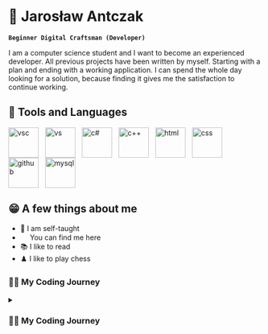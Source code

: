 # 👋 Jarosław Antczak

**`Beginner Digital Craftsman (Developer)`**

I am a computer science student and I want to become an experienced developer. All previous projects have been written by myself. Starting with a plan and ending with a working application. I can spend the whole day looking for a solution, because finding it gives me the satisfaction to continue working.

## 🧰 Tools and Languages 

 <img align="left" alt="vsc" width="60px" style="padding-right:10px;" src="https://cdn.jsdelivr.net/gh/devicons/devicon/icons/vscode/vscode-original.svg" />
 <img align="left" alt="vs" width="60px" style="padding-right:10px;" src="https://cdn.jsdelivr.net/gh/devicons/devicon/icons/visualstudio/visualstudio-plain.svg" />
 <img align="left" alt="c#" width="60px" style="padding-right:10px;" src="https://cdn.jsdelivr.net/gh/devicons/devicon/icons/csharp/csharp-original.svg" />
 <img align="left" alt="c++" width="60px" style="padding-right:10px;" src="https://cdn.jsdelivr.net/gh/devicons/devicon/icons/cplusplus/cplusplus-original.svg" />
 <img align="left" alt="html" width="60px" style="padding-right:10px;" src="https://cdn.jsdelivr.net/gh/devicons/devicon/icons/html5/html5-original.svg" />
 <img align="left" alt="css" width="60px" style="padding-right:10px;" src="https://cdn.jsdelivr.net/gh/devicons/devicon/icons/css3/css3-original.svg" />
 <img align="left" alt="github" width="60px" style="padding-right:10px;" src="https://cdn.jsdelivr.net/gh/devicons/devicon/icons/github/github-original-wordmark.svg" />
 <img alt="mysql" width="60px" style="padding-right:10px;" src="https://cdn.jsdelivr.net/gh/devicons/devicon/icons/mysql/mysql-original.svg" />
 
  
  ## 😁 A few things about me
  
- 🌱 I am self-taught
- [ <img width="15px" src="https://cdn.jsdelivr.net/gh/devicons/devicon/icons/linkedin/linkedin-original.svg" />](https://www.linkedin.com/in/jaros%C5%82aw-antczak-024a69261/)  You can find me here  
- 📚 I like to read
- ♟️ I like to play chess


<summary><h3>👨‍💻 My Coding Journey</h3></summary><details>
<summary><h3>👨‍💻 My Coding Journey</h3></summary>
I started my adventure with programming in a technical school, exactly in the second year, then I started learning C ++. At first I didn't feel it was something for me and I kind of gave up the idea of becoming a programmer. The next year I started learning HTML, CSS, JS, PHP and MySql because these languages were necessary to pass the exam. This was the moment when I really started to delve into the world of coding. So much so that I passed the exam with 100% and I taught many of my friends and each of them passed. However, that wasn't the direction I wanted to go, I always wanted to make apps, not websites. I started learning C#, finished the course, then started another course, this time learning Angular. However, I quickly gave up Angular because I worked as a programming teacher and there I focused more on C#. Shortly after that, I got my first job in IT, maybe as a programmer, but the knowledge and approach of a programmer is useful in my everyday tasks.
</details>

